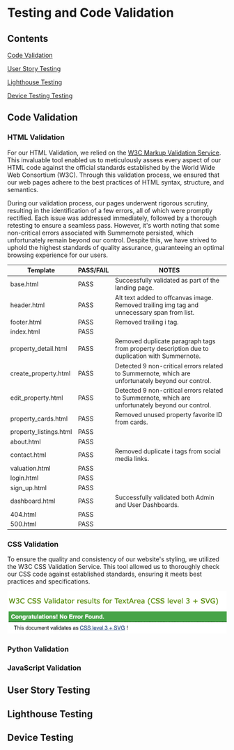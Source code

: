 # Testing and Code Validation

## Contents

[Code Validation](#code-validation)

[User Story Testing](#user-story-testing)

[Lighthouse Testing](#Lighthouse-testing)

[Device Testing Testing](#device-testing)


## Code Validation

### HTML Validation

For our HTML Validation, we relied on the [W3C Markup Validation Service](https://validator.w3.org/). This invaluable tool enabled us to meticulously assess every aspect of our HTML code against the official standards established by the World Wide Web Consortium (W3C). Through this validation process, we ensured that our web pages adhere to the best practices of HTML syntax, structure, and semantics.

During our validation process, our pages underwent rigorous scrutiny, resulting in the identification of a few errors, all of which were promptly rectified. Each issue was addressed immediately, followed by a thorough retesting to ensure a seamless pass. However, it's worth noting that some non-critical errors associated with Summernote persisted, which unfortunately remain beyond our control. Despite this, we have strived to uphold the highest standards of quality assurance, guaranteeing an optimal browsing experience for our users.

| Template             | PASS/FAIL | NOTES                              |
|----------------------|-----------|------------------------------------|
| base.html            | PASS      | Successfully validated as part of the landing page. |
| header.html          | PASS      | Alt text added to offcanvas image. Removed trailing img tag and unnecessary span from list.  |
| footer.html          | PASS      | Removed trailing i tag.|
| index.html           | PASS      | |
| property_detail.html | PASS      | Removed duplicate paragraph tags from property description due to duplication with Summernote. |
| create_property.html | PASS      | Detected 9 non-critical errors related to Summernote, which are unfortunately beyond our control. |
| edit_property.html   | PASS      | Detected 9 non-critical errors related to Summernote, which are unfortunately beyond our control. |
| property_cards.html  | PASS      | Removed unused property favorite ID from cards.  |
| property_listings.html | PASS    | |
| about.html           | PASS      | |
| contact.html         | PASS      | Removed duplicate i tags from social media links. |
| valuation.html       | PASS      | |
| login.html           | PASS      | |
| sign_up.html         | PASS      | |
| dashboard.html       | PASS      | Successfully validated both Admin and User Dashboards. |
| 404.html             | PASS      | |
| 500.html             | PASS      | |


### CSS Validation

To ensure the quality and consistency of our website's styling, we utilized the W3C CSS Validation Service. This tool allowed us to thoroughly check our CSS code against established standards, ensuring it meets best practices and specifications.

![CSS Validation Image](docs/screenshots/w3c-css-validation.png)

### Python Validation

### JavaScript Validation

## User Story Testing

## Lighthouse Testing

## Device Testing